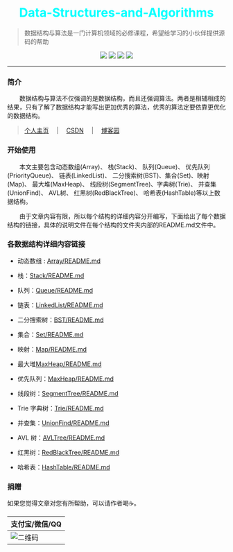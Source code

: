 <h1 align="center" style="color:Aqua">Data-Structures-and-Algorithms</h1>

 >数据结构与算法是一门计算机领域的必修课程，希望给学习的小伙伴提供源码的帮助

<div align="center">
<image src="https://markdown-liyang.oss-cn-beijing.aliyuncs.com/label/Github-LiYangSir-brightgreen.svg">
<image src="https://markdown-liyang.oss-cn-beijing.aliyuncs.com/label/quguai.cn-green.svg">
<image src="https://markdown-liyang.oss-cn-beijing.aliyuncs.com/label/Language-Java-orange.svg">
<image src="https://markdown-liyang.oss-cn-beijing.aliyuncs.com/label/Version-1.0-blue.svg">
</div>

------

### 简介

&emsp;&emsp;数据结构与算法不仅强调的是数据结构，而且还强调算法。两者是相辅相成的结果，只有了解了数据结构才能写出更加优秀的算法，优秀的算法定要依靠更优化的数据结构。

> [个人主页](http://quguai.cn) &emsp;|&emsp; [CSDN](https://me.csdn.net/qq_41503660) &emsp;|&emsp; [博客园](https://www.cnblogs.com/teaurn/)

### 开始使用

&emsp;&emsp;本文主要包含动态数组(Array)、 栈(Stack)、 队列(Queue)、 优先队列(PriorityQueue)、 链表(LinkedList)、 二分搜索树(BST)、集合(Set)、映射(Map)、  最大堆(MaxHeap)、 线段树(SegmentTree)、字典树(Trie)、 并查集(UnionFind)、 AVL树、 红黑树(RedBlackTree)、 哈希表(HashTable)等以上数据结构。 

&emsp;&emsp;由于文章内容有限，所以每个结构的详细内容分开编写，下面给出了每个数据结构的链接，具体的说明文件在每个结构的文件夹内部的README.md文件中。

### 各数据结构详细内容链接

 + 动态数组 : [Array/README.md](Array)

 + 栈：[Stack/README.md](Stack)

 + 队列：[Queue/README.md](Queue)

 + 链表：[LinkedList/README.md](LinkedList)

 + 二分搜索树：[BST/README.md](BST)

 + 集合：[Set/README.md](Set)

 + 映射：[Map/README.md](Map)

 + 最大堆[MaxHeap/README.md](MaxHeap)

 + 优先队列：[MaxHeap/README.md](MaxHeap)

 + 线段树：[SegmentTree/README.md](SegmentTree)

 + Trie 字典树：[Trie/README.md](Trie)

 + 并查集：[UnionFind/README.md](UnionFind)

 + AVL 树：[AVLTree/README.md](AVLTree)

 + 红黑树：[RedBlackTree/README.md](RedBlackTree)

 + 哈希表：[HashTable/README.md](HashTable)


### 捐赠
如果您觉得文章对您有所帮助，可以请作者喝☕。

|支付宝/微信/QQ|
|-------------|
|![二维码](https://markdown-liyang.oss-cn-beijing.aliyuncs.com/Pay.JPG)|